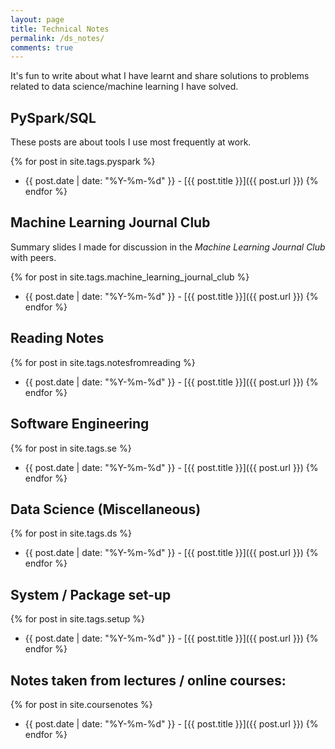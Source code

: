 ```yaml
---
layout: page
title: Technical Notes
permalink: /ds_notes/
comments: true
---
```


It's fun to write about what I have learnt and share solutions to problems related to 
data science/machine learning I have solved.

## PySpark/SQL

These posts are about tools I use most frequently at work.

{% for post in site.tags.pyspark %}
 - {{ post.date | date: "%Y-%m-%d" }} - [{{ post.title }}]({{ post.url }})
{% endfor %}

## Machine Learning Journal Club

Summary slides I made for discussion in the *Machine Learning Journal Club* with peers.

{% for post in site.tags.machine_learning_journal_club %}
 - {{ post.date | date: "%Y-%m-%d" }} - [{{ post.title }}]({{ post.url }})
{% endfor %}

## Reading Notes

{% for post in site.tags.notesfromreading %}
 - {{ post.date | date: "%Y-%m-%d" }} - [{{ post.title }}]({{ post.url }})
{% endfor %}

## Software Engineering

{% for post in site.tags.se %}
 - {{ post.date | date: "%Y-%m-%d" }} - [{{ post.title }}]({{ post.url }})
{% endfor %}

## Data Science (Miscellaneous)

{% for post in site.tags.ds %}
 - {{ post.date | date: "%Y-%m-%d" }} - [{{ post.title }}]({{ post.url }})
{% endfor %}

## System / Package set-up

{% for post in site.tags.setup %}
 - {{ post.date | date: "%Y-%m-%d" }} - [{{ post.title }}]({{ post.url }})
{% endfor %}

## Notes taken from lectures / online courses:

{% for post in site.coursenotes %}
 - {{ post.date | date: "%Y-%m-%d" }} - [{{ post.title }}]({{ post.url }})
{% endfor %}


